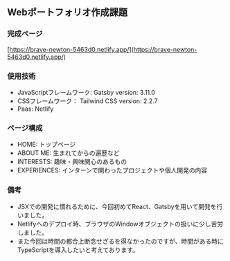 ## Webポートフォリオ作成課題  
### 完成ページ  
[https://brave-newton-5463d0.netlify.app/](https://brave-newton-5463d0.netlify.app/)  

### 使用技術  
- JavaScriptフレームワーク: Gatsby version: 3.11.0
- CSSフレームワーク： Tailwind CSS version: 2.2.7
- Paas: Netlify

### ページ構成  
- HOME: トップページ
- ABOUT ME: 生まれてからの遍歴など
- INTERESTS: 趣味・興味関心のあるもの
- EXPERIENCES: インターンで関わったプロジェクトや個人開発の内容

### 備考
- JSXでの開発に慣れるために、今回初めてReact、Gatsbyを用いて開発を行いました。  
- Netlifyへのデプロイ時、ブラウザのWindowオブジェクトの扱いに少し苦労しました。  
- また今回は時間の都合上断念せざるを得なかったのですが、時間がある時にTypeScriptを導入したいと考えております。
